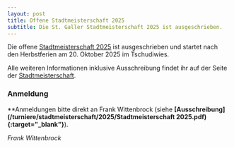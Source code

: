 ```yaml
---
layout: post
title: Offene Stadtmeisterschaft 2025
subtitle: Die St. Galler Stadtmeisterschaft 2025 ist ausgeschrieben.
---
```


Die offene [Stadtmeisterschaft 2025](/turniere/stadtmeisterschaft/2025) ist ausgeschrieben und startet nach den
Herbstferien am 20. Oktober 2025 im Tschudiwies.

Alle weiteren Informationen inklusive Ausschreibung findet ihr auf der Seite
der [Stadtmeisterschaft](/turniere/stadtmeisterschaft/2025).

### Anmeldung

**Anmeldungen bitte direkt an Frank Wittenbrock (siehe **[Ausschreibung](/turniere/stadtmeisterschaft/2025/Stadtmeisterschaft 2025.pdf){:target="\_blank"}**).

_Frank Wittenbrock_
